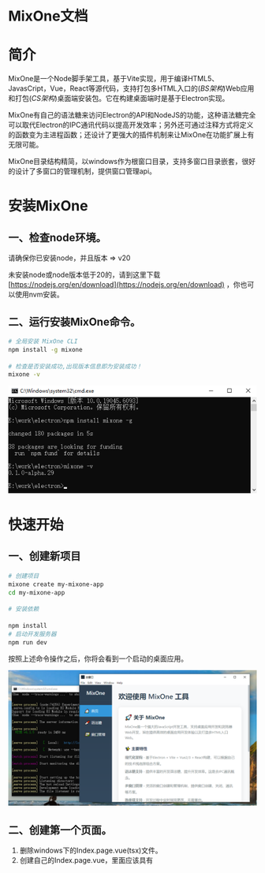 # MixOne文档

# 简介

MixOne是一个Node脚手架工具，基于Vite实现，用于编译HTML5、JavasCript，Vue，React等源代码，支持打包多HTML入口的(*BS架构*)Web应用和打包(*CS架构*)桌面端安装包。它在构建桌面端时是基于Electron实现。

MixOne有自己的语法糖来访问Electron的API和NodeJS的功能，这种语法糖完全可以取代Electron的IPC通讯代码以提高开发效率；另外还可通过注释方式将定义的函数变为主进程函数；还设计了更强大的插件机制来让MixOne在功能扩展上有无限可能。

MixOne目录结构精简，以windows作为根窗口目录，支持多窗口目录嵌套，很好的设计了多窗口的管理机制，提供窗口管理api。

# 安装MixOne

## 一、检查node环境。

请确保你已安装node，并且版本 => v20 

未安装node或node版本低于20的，请到这里下载[https://nodejs.org/en/download](https://nodejs.org/en/download) ，你也可以使用nvm安装。

## 二、运行安装MixOne命令。

```bash
# 全局安装 MixOne CLI
npm install -g mixone

# 检查是否安装成功,出现版本信息即为安装成功！
mixone -v
```

![install-mixone-screenshot.png](install-mixone-screenshot.png)

# 快速开始

## 一、创建新项目

```bash
# 创建项目
mixone create my-mixone-app
cd my-mixone-app

# 安装依赖

npm install
# 启动开发服务器
npm run dev
```

按照上述命令操作之后，你将会看到一个启动的桌面应用。

![mixone-init-project-screenshot.png](mixone-init-project-screenshot.png)

## 二、创建第一个页面。

1. 删除windows下的Index.page.vue(tsx)文件。
2. 创建自己的Index.page.vue，里面应该具有<template><script setup><style scope>三个标签。
3. 在template中输入<div>hello world from mixone</div>

至此，你就创建了第一个界面，如此循环第2、3步骤就会有更多界面。怎么进行路由导航访问请看后面的“**路由跳转及打开新窗口**”章节。

## 三、创建第一个窗口目录。

1. 在/windows/目录下创建setting-window文件夹。
2. 在刚创建的setting-window文件夹内新建一个必须页面组件“Index.page.vue(tsx)”,内部内容为“setting-window中的index页面”。

至此，你就创建了第一个窗口目录，如此循环你会创建更多的窗口目录。如果你要打开该窗口目录，你可以**创建的第一个页面**的实现一个方法即可打开：

```html
<template>
		<div>hello world from mixone</div>
</template>
<script setup>
const openSetting = async () => {
	await window.windowManager.openWindow('/setting-window', {
    width: 1200,
    height: 900
  });
}
</script>
<style scope>
</style>
```

至此，你就打开了一个设置窗口，mixone就擅长这样的多窗口桌面项目的开发。

## 如何学好、用好MixOne工具？

学好MixOne，看了本文档，你应该具备以下两步

1. 第一步**需要掌握快速开发模式**：窗口目录下的可忽略文件不要创建，你只需创建以”XXX.page.vue(tsx)”结尾的页面组件，即可产生以”XXX.page”为路由name和path的路由定义，只需要router.push({path:”XXX.page”})即可使用。
    
    快速开发的注意事项：
    
    - 不要创建任何main.ts(tsx),router.js(ts|tsx)等文件。
    - 在快速开发模式中能数量运用语法糖和注释变主进程函数。
    - 数量规划不同结构的窗口目录让项目结构更清晰。
    - 只有先熟练使用快速开发模式后，再考虑显式创建文件来增强功能。
    - 能够通过打包桌面应用并发布，掌握常用命令。
    - 能够配置window.json来让窗口具备默认属性。
2. 第二步要学会**强大的功能扩展能力**。
    - 能够开发自己的原生插件(Plugin JavaScript)，简称“PJS”。
    - 能够开发自己的预加载功能（preload.js）,让界面打开前已经具备内置的功能。
    - 能够增加main.ts(tsx)来自己安装第三方的插件,vue插件或react插件。
    

关于用好MixOne工具，我认为其是无限可能的，作为开发MixOne的我都在探索它的各种用途。也许你对MixOne的专研，你能用它创造出更独具特色的项目。以下都是用好Mix可突破的方向但不限制：

- 在项目架构方面设计创新合理的项目结构。
- 在跨CS/BS架构上规划好自己的功能。
- 在跨平台桌面上有自己的创新方案。
- 创造可分享给他人复用的PJS。
- ……(你的创意)

# 功能用途

开发桌面应用。

开发多html入口的SPA系统。

开发纯html5原生页面。

开发同时支持浏览器和桌面运行并跨平台的应用。

助力AI项目的开发落地。

容易将原有的web应用桌面化，增强功能。

带界面管理功能的Node服务。

……

# 工具的原理和机制

MixOne的核心原理是将语法糖转译至Electron的主进程，并利用Vite进行实时预览。值得注意的是，在打包桌面应用时，系统采用file://协议访问资源，而非传统的HTTP协议。

**自动路由**机制是MixOne的一项重要功能，适用于Vue和React框架。当窗口目录下不存在router.ts(js|tsx|jsx)文件时，系统会自动激活此功能。它会智能识别当前窗口目录下所有以".page.vue"、".page.tsx"或".page.jsx"结尾的页面组件，并将其自动整合到路由配置中，无需开发者手动添加。在实际使用过程中，页面跳转时只需省略文件后缀（.vue、.tsx、.jsx），系统即可自动识别路由路径。更多详细信息请参阅【路由跳转及打开新窗口】章节。

**手动路由**模式则提供了更高的自定义灵活性。当在窗口目录下创建了router.ts(tsx)文件后，系统内置的自动路由功能将会被覆盖，转而完全遵循该路由文件的配置规则。

MixOne设计了一系列可忽略文件机制，这些文件在默认功能能够满足需求的情况下无需显式创建，仅当需要自定义或扩展特定功能时才需创建。这种设计理念极大简化了开发流程，提高了开发效率。

框架集成方面，MixOne为不同技术栈提供了完善的支持：React项目中已预置集成Redux状态管理系统和React Router Web路由插件；而Vue项目则根据版本不同分别集成了Vuex（Vue 2.7）或Pinia（Vue 3）状态管理工具，以及Vue Router路由系统。

预加载脚本机制是MixOne的另一核心特性。当窗口目录下不存在preload.js文件时，系统会在编译阶段自动生成包含默认内容的预加载脚本。若窗口目录下已有preload.js文件，系统会将其内容附加到默认预加载内容之后，但需注意某些命名空间已被系统占用，开发者不应重复使用以避免冲突。另外，若项目根目录存在preload.js文件，MixOne会智能地将其内容追加到每个窗口目录的预加载脚本中，实现类似"代码复用"的效果。

热更新机制是提升开发体验的关键功能。当开发者修改除main目录外的任何文件时，界面会实时反映这些变化。对于main目录中以fn.js结尾的原生插件文件，修改后同样支持进程级热更新。若修改了main.js主文件本身，系统会自动重启整个应用以确保变更生效。

# 目录结构

React目录结构

```tsx
mixone-react-app/
├── 📂 assets/                    # 🎨 全局静态资源
│   └── 📄 favicon.ico            # 应用图标
├── 📂 components/                # 🧩 全局组件库
│   ├── 📄 Button.tsx             # 按钮组件
│   └── 📄 Dialog.tsx             # 对话框组件
├── 📂 windows/                   # 🖼窗口目录（以 -window 结尾，windows是根窗口目录）
│   ├── 📄 Index.page.tsx         # 主窗口入口页面组件
│   ├── 📂 other-window/          # 其他窗口
│   │   ├── 📄 Index.page.tsx     # 入口页面组件
│   │   ├── 📄 Second.page.tsx    # 页面组件（自动路由）
│   │   ├── 📄 Second.tsx         # 普通组件
│   │   ├── 📄 preload.js         # 窗口预加载脚本(可选)
│   │   └── 📄 window.json        # 窗口配置
│   └── 📂 setting-window/        # 设置窗口
│       ├── 📄 Index.page.tsx     # 入口页面组件
│       ├── 📄 main.tsx            # React 入口（可选）
│       ├── 📄 App.tsx            # 顶层组件（可选）
│       └── 📄 router.tsx          # 路由配置（可选）
├── 📂 main/                      # ⚡ 主进程代码
│   ├── 📄 main.js                # 主进程入口
│   └── 📄 *.fn.js                # 原生插件（PJS 访问）
├── 📂 utils/                     # 🔧 工具函数
│   ├── 📄 request.tsx             # 请求工具
│   └── 📄 common.tsx              # 通用工具
├── 📂 out/                       # 📦 编译输出
└── 📄 package.json               # 项目配置
```

Vue目录结构

```tsx
mixone-vue-app/
├── 📂 assets/                    # 🎨 全局静态资源
│   └── 📄 favicon.ico            # 应用图标
├── 📂 components/                # 🧩 全局组件库
│   ├── 📄 Button.vue             # 按钮组件
│   └── 📄 Dialog.vue             # 对话框组件
├── 📂 windows/                   # 🖼窗口目录（以 -window 结尾，windows是**根窗口目录**）
│   ├── 📄 Index.page.vue         # 主窗口入口页面组件
│   ├── 📂 other-window/          # 其他窗口(**窗口目录**)
│   │   ├── 📄 Index.page.vue     # 入口页面组件
│   │   ├── 📄 Second.page.vue    # 页面组件（自动路由）
│   │   ├── 📄 Second.vue         # 普通组件
│   │   ├── 📄 preload.js         # 窗口预加载脚本(可选)
│   │   └── 📄 window.json        # 窗口配置
│   └── 📂 setting-window/        # 设置窗口(**窗口目录**)
│       ├── 📄 Index.page.vue     # 入口页面组件
│       ├── 📄 main.ts            # Vue 入口（可选）
│       ├── 📄 App.vue            # 顶层组件（可选）
│       └── 📄 router.js          # 路由配置（可选）
├── 📂 main/                      # ⚡ 主进程代码
│   ├── 📄 main.js                # 主进程入口
│   └── 📄 *.fn.js                # 原生插件（PJS 访问）
├── 📂 utils/                     # 🔧 工具函数
│   ├── 📄 request.js             # 请求工具
│   └── 📄 common.js              # 通用工具
├── 📂 out/                       # 📦 编译输出
└── 📄 package.json               # 项目配置
```

# 命令行

使用mixone命令创建的项目会有一个package.json，其中scripts如下：

```tsx
"scripts": {
    "dev": "npm run compile && npm run start:desktop",
    "dev:web": "npm run compile && npm run start:web",
    "compile": "mixone compile",
    "start:desktop": "mixone serve --desktop --watch",
    "start:web": "mixone serve --web --open --watch",
    "build:desktop": "mixone build --desktop",
    "build:web": "mixone build --web",
    "build:win": "npm run compile && npm run build:desktop && mixone package --win",
    "build:mac": "npm run compile && npm run build:desktop && mixone package --mac",
    "build:linux": "npm run compile && npm run build:desktop && mixone package --linux",
    "preview:web": "npm run compile && npm run build:web && mixone preview --start-web",
    "preview:desktop": "npm run compile && npm run build:desktop && mixone preview --start-desktop"
}
```

```tsx
//打开开发模式（同时启动桌面开发和Web开发模式）
npm run dev
//仅打开Web开发模式
npm run dev:web
//编译项目，但是不会启动任何服务 - 不推荐你使用
npm run compile
//打开web服务并启动桌面（前提是已经编译了，否则出问题）
npm run start:desktop
//打开web服务不启动桌面（前提是已经编译了，否则出问题）
npm run start:web
//打包web产物到dist/web目录，作为发布文件。
npm run build:web
//打包window桌面应用的exe,安装包最小体积是61M
npm run build:win
//打包mac桌面应用的dmg
npm run build:mac
//打包linux桌面应用
npm run build:linux
//预览打包后的web,打包web到/dist/web目录后，并启动一个http服务。
npm run preview:web
//预览打包桌面应用。构建所需文件产物，并启动桌面应用。（没有http服务）
npm run preview:desktop
```

注意：*当前MixOne命令还不能在命令行单独使用，否则报错。*

# 窗口管理

MixOne提供了桌面应用的窗口管理类，支持窗口的打开、关闭、给指定窗口发消息、给所有窗口发订阅消息等。

## 窗口类型

- 同级窗口
    1. 在mixone中，通过window.windowManager.openWindow(’/xxx-window/’)打开的窗口都是同级目录，打开同级目录后可以关掉来路的窗口。
    2. 同级窗口可能在项目的windows中的文件夹关系可能是父子关系。决定是否为同级窗口是由打开的方法决定，window.windowManager.openWindow打开的就是同级窗口。
- 子窗口
    
    模态子窗口
    
    通过window.windowManager.openModalWindow(’/xxx-window/’)方法打开的就是模态子窗口。模态子窗口会阻止用户操作父窗口，必须先关掉才能操作父级窗口。
    
    正常子窗口
    
    目前没有单独的方法来实现子窗口。
    

## 窗口目录

窗口目录是通常在Electron桌面应用中作为一个新窗口打开，有一个独立的window.json作为窗口的默认配置（使用openWindow打开窗口时候默认加载该配置）。在构建web后窗口目录的路径也就是一个物理路径的存在，可以指定内部的html进行访问。

**完整的目录结构对比图：**

| 文件 | 说明 | 是否可省略 |
| --- | --- | --- |
| `Index.page.vue(tsx)` | 📄 多个页面组件 | 必须文件 |
| `*.page.vue(tsx)` | 📄 其他页面组件 | 项目需要时不可省略 |
| `preload.js` | 🔌 窗口预加载脚本 | 可省略 |
| `main.js(tsx)` | 🔌 html引入的入口脚本 | 可省略 |
| `App.vue` | 🔌 全局组件 | 可省略 |
| `router.js(tsx)` | 🔌 路由文件 | 可省略 |
| `window.json` | ⚙️ 窗口配置 | 可省略 |
| `index.html` | 📄 Vue|React入口静态页面 | 可省略 |
| `*.html` | 📄 其他静态页面 | 项目需要时不可省略 |

**各种精简的目录结构举例：**

- 只有一个必有的页面组件（SPA应用的最精简）。

| 文件 | 说明 | 是否可省略 |
| --- | --- | --- |
| `Index.page.vue(tsx)` | 📄 默认入口页面组件 | 必须文件 |
- 多个页面组件存在，还有普通组件（能省略的文件都省略）。

| 文件 | 说明 | 是否可省略 |
| --- | --- | --- |
| `Index.page.vue(tsx)` | 📄 默认入口页面组件 | 必须文件 |
| `About.page.vue(tsx)` | 📄 更多页面组件 | 项目需要 |
| `Service.page.vue(tsx)` | 📄 更多页面组件 | 项目需要 |
| `News.page.vue(tsx)` | 📄 更多页面组件 | 项目需要 |
| `news/Detail.page.vue` | 📄 目录里的页面组件 | 项目需要 |
| `GeneralComponent.vue` | 普通组件 | 项目需要 |
- 多个html入口的情况（这是一个窗口目录是HTML5原生多页面的例子）

| 文件 | 说明 | 是否可省略 |
| --- | --- | --- |
| `index.html` | 📄 默认入口静态html文件 | 可省略 |
| `about.html` | 📄 公司介绍 | 项目需要 |
| `service.html` | 📄 公司服务 | 项目需要 |
| `product.html` | 📄 公司产品 | 项目需要 |
| `picture.html` | 📄 公司相册 | 项目需要 |
| `news.html` | 📄 企业新闻 | 项目需要 |
| `news/detail.html` | 📄 新闻阅读 | 项目需要 |

**窗口目录及内部文件的特征：**

1. 命名以“-window”结尾。
2. 有三类文件：
    - 窗口可忽略文件。上面提到的`preload.js`、`main.js(tsx)` 、`App.vue` 、`router.js(tsx)` 、`window.json` 、`index.html` 这6个文件是窗口目录下可以省略的文件。一旦在源窗口目录显式创建这些文件，则这些文件会替代默认内容而生效。详细用法请看后面的“窗口可忽略文件”章节。
    - 窗口项目文件。
        - 整个都是Vue|React的SPA应用。这种情况项目文件都是SPA组件。
        - 窗口里有多个HTML5原生页面。
        - 窗口里既有SPA应用。也有HTML5原生页面。一般来说index.html文件作为SPA的的入口，然后通过SPA组件来实现页面。
    - 窗口必须文件。如果是SPA应用则Index.page.vue(tsx)为必须文件。如果窗口是静态页面项目，则至少需要index.html一个页面作为默认页面。目前不建议一个窗口目录下有多个HTML5入口的SPA应用。
3. 窗口目录中的HTML5文件在Build Web之后依旧生成对应的目录和文件。
4. 桌面中打开一个新窗口对应浏览器打开一个新页面。

你还有其他窗口目录的组合方式？

1. 如果窗口目录是纯HTML5原生应用，那么它的最精简的结构是怎样的？
2. 如果窗口既有SPA应用，又有其他原生HTML5页面。那么有哪些必须文件？
3. 如果窗口目录中的HTML5页面上50个以上，你该如何设计目录结构？

## 窗口可忽略文件

窗口可忽略文件之所以无需创建，是为了让开发者减负，在能不关心的问题上交给MinOne去解决。

当MixOne的默认配置无法满足应用场景时，再把这些忽略文件显式低创建出来，对其进行定制和扩展，以增强功能，使你用MixOne开发出强大的应用，也凸显出MixOne的无限可能。

# 路由跳转及打开新窗口

使用了SPA框架的窗口，使用对应的路由跳转功能来进行组件页面跳转。而html文件则需要使用浏览器原生的路由。

## Vue框架的路由导航

vue-router你可移步到[https://router.vuejs.org/guide/](https://router.vuejs.org/guide/)官网进行阅读，并没有区别。

通过mixone create创建的项目支持vue2.7和vue3，其中vue2.7使用的路由版本是v3.6.5，而vue3使用的是v4.x.x的版本。翻阅文档时请对应版本阅读。

在使用路由导航之前需要先定义路由，而MixOne有自动配置定义路由机制：

1. 窗口目录下的router.ts(js)文件被忽略，那么将会检测窗口目录下以.page.vue结尾的页面组件自动生成router.ts(js)到编译目录。如果窗口目录下有Index.page.vue、About.page.vue两个文件，则会生成vue配置的路由，例子如下：

```jsx
// 引入路由
import { createRouter, createWebHashHistory } from "vue-router";

// 定义路由
const routes:any = [{
          path: '/About.page',
          name: 'About.page',
          component: () => import('./About.page.vue')
        },
      {
          path: '/',
          name: 'Index',
          component: () => import('./Index.page.vue')
        },
      {
          path: '/Index.page',
          name: 'Index.page',
          component: () => import('./Index.page.vue')
        }]
// 创建路由
const router:any = createRouter({
  history: createWebHashHistory(),
  routes, // 路由配置简写形式，同 routes: routes
});
// 导出 router
export default router;
```

使用自动配置 的路由：

```html
<RouterLink to="/">Go to Home</RouterLink>
<RouterLink to="/About.page">Go to About</RouterLink>
```

```jsx
router.push({ path: '/' })
router.push({ path: '/About.page' })
```

2. 手动配置路由。

需要在窗口目录下显式创建router.ts文件，然后按照vue-router官网进行定义路由即可。

**下面是常用的路由导航：**

- RouterLink标签。
    
    ```html
    <RouterLink to="/">Go to Home</RouterLink>
    <RouterLink to="/about">Go to About</RouterLink>
    ```
    
- 编程式

```jsx
// literal string path
router.push('/users/eduardo')
// object with path
router.push({ path: '/users/eduardo' })

router.push({ path: '/home', replace: true })
// equivalent to
router.replace({ path: '/home' })

router.go(1)
router.back(1)
```

## React框架的路由导航

react-router-web可移步至[https://reactrouter.com/7.7.1/home](https://reactrouter.com/7.7.1/home)官网进行阅读，并没有区别。

在使用路由导航之前需要先定义路由，而MixOne有自动配置定义路由机制：

1. 窗口目录下的router.tsx文件被忽略，那么将会检测窗口目录下以.page.tsx结尾的页面组件自动生成router.tsx到编译目录。如果窗口目录下有Index.page.tsx、About.page.tsx两个文件，则会生成react配置的声明式路由，例子如下：

```tsx
// @ts-nocheck
import React from 'react';
import { Route,Routes } from 'react-router-dom';
import AboutPage from './About.page';
import IndexPage from './Index.page';
const AppRoutes: React.FC = () => (
  <Routes>
    <Route path="/About.page" element={<AboutPage />} />
    <Route path="/" element={<IndexPage />} />
    <Route path="/Index.page" element={<IndexPage />} />
  </Routes>
);

export default AppRoutes;
```

使用自动配置的路由

```tsx
<Link to="/About.page">Go to About</Link>
```

2. 手动配置路由。如果你觉得自动路由机制无法满足你，可以显式地创建router.tsx文件，并按照自动路由的生成的规范去自己引入页面组件和定义路由。

以下是常用的**Declarative Mode**路由定义和导航。

```jsx
{/*无刷新标签，a标签会刷新页面导致页面状态消失*/}
<Link to="/about">去关于页</Link>
<Link to="/user/123">去用户123的详情页</Link>
<Link to="/products/new">去新增产品页</Link>
```

## 浏览器原生的路由导航

窗口目录的中的html文件，在桌面可以被打开为一个新窗口，在浏览器中打开为一个新标签。有两种方式实现CS和BS环境的差异化处理。

1. **html的a标签**
    
     **a、**自适应环境的a标签
    
    - 给a标签加上native-target=”_window”可自动适应CS和BS。效果是桌面中打开新窗口，浏览器环境打开新页面。当有target属性时候只影响浏览器。
    - 给a标签加上native-options="{width:1920,height:1080}”可以设置桌面打开窗口的参数。具体配置和window.json的文件配置一样。
    
    **自适应CS和BS的a标签的特性：**
    
    - 支持http协议的URL和file:协议的URL。
    - 支持相对于项目windows目录的路径。
    - 支持使用“..”来访问相对当前html的上一层目录。
    
    ```html
    <a href="../newhtml-window/index.html" native-target="_window">newhtml-window</a>
    ```
    
    **b、**不适应环境的a标签。浏览器原有a标签特性，不过target=”_blank”在CS环境下不会打开新窗口，也不存在新标签一说。
    
    以下是较为全面的举例：
    
    ```html
    <!-- 在桌面中打开新窗口，在浏览器打开页面。上一层目录下的index.html -->
    <a href="../newhtml-window/index.html" native-target="_window">newhtml-window</a>
    <!-- 在桌面中打开新窗口，在浏览器打开页面。打开同级目录下的index.html -->
    <a href="other.html" native-target="_window">other-window</a>
    <!-- 在桌面中打开新窗口，在浏览器打开页面。打开同级目录下的index.html -->
    <a href="./other.html" native-target="_window">other-window</a>
    <!-- 在桌面中打开新窗口，在浏览器打开页面。打开windows目录下的index.html -->
    <a href="/index.html" native-target="_window">/index.html</a>
    <!-- 在桌面中打开新窗口，在浏览器打开页面。打开windows目录下的index.html 会自动默认为index.html-->
    <a href="/" native-target="_window">/index.html</a>
    <!-- 在桌面应用中通常打不开（不是绝对），因为会基于文件的根目录寻找此文件而不存在。在浏览器中可以基于访问域名打开 -->
    <a href="/newhtml-window/index.html">newhtml-window(/newhtml-window/index.html)</a>
    <!-- 在桌面应用中可以在当前窗口打开，在浏览器也是在当前窗口打开 -->
    <a href="../newhtml-window/index.html">new html</a>
    <!-- 在桌面应用中可以在当前窗口打开，在浏览器也是在当前窗口打开 -->
    <a href="http://localhost:5173/newhtml-window/index.html">http://localhost:5173/newhtml-window/index.html</a>
    <!-- 在左面中可以在当前窗口打开，在浏览器也是在当前窗口打开 -->
    <a href="http://localhost:5173/index.html">http://localhost:5173/index.html</a>
    <!-- 在桌面应用中可以在当前窗口打开，在浏览器也是在当前窗口打开 -->
    <a href="http://localhost:5173/">http://localhost:5173/</a>
    <!-- 在桌面中打开新窗口，在浏览器打开页面。支持打开http链接，并且支持配置窗口选项-->
    <a href="https://www.baidu.com/" native-target="_window" native-options="{width:1920,height:1080}">https://www.baidu.com/</a>
    <!-- 在桌面中打开新窗口，在浏览器打开页面。支持打开本地存在的文件，并且支持配置窗口选项-->
    <a href="file:///E:/work/electron/demo-vue3-5/dist/packager/win-unpacked/resources/app.asar/out/build/windows/index.html" native-target="_window" native-options="{width:1920,height:1080}">file:///E:/work/electron/demo-vue3-5/dist/packager/win-unpacked/resources/app.asar/out/build/windows/index.html</a>
    ```
    
    **此a标签的举例你应该仔细学习。**
    
2. **Javascript的方法**，CS环境打开新窗口，BS环境走location.href、location.replace、window.open。
    - location.href。通过修改 location.href 或调用 location.assign() 加载新页面，生成历史记录，用户可后退。**通过环境检测变量”window.isMixone”检测为桌面时，使用窗口管理（window.windowManager）类来openWindow（openModalWindow）打开新窗口。**
    
    ```jsx
    window.location.href = "https://example.com/new-page";
    // 或
    window.location.assign("https://example.com/new-page");
    ```
    
    - location.replace。 用新 URL 替换当前页面，不生成历史记录，用户无法通过浏览器后退按钮返回原页面。**通过环境检测变量”window.isMixone”检测为桌面时，使用窗口管理（window.windowManager）类来openWindow（openModalWindow）打开新窗口。**
    
    ```jsx
    window.location.replace("https://example.com/new-page");
    ```
    
    - window.open()。 在新窗口或标签页中打开 URL，可自定义窗口属性（如大小、工具栏等）。**通过环境检测变量”window.isMixone”检测为桌面时，使用窗口管理（window.windowManager）类来openWindow（openModalWindow）打开新窗口。**

**SPA框架路由（vue-router、react-router-dom）和浏览器原生路由的区别：**SPA框架路由不支持打开新窗口、包括子模态窗口。

# 去IPC语法

去IPC语法也可以说是绕靠IPC繁琐的开发模式。

**去IPC的两种方式：**

## 语法糖。

以Main、NodeJS、PJS开始访问 electron的API和node包和插件（Plugin JS）。

```tsx
//通过Main开始的语法糖获取系统的documents路径
let path = await Main.app.getPath('documents');
```

注意事项：

- 必须在语法糖前加await才生效。
- 语法糖不能嵌套，需要先后顺序。
- 不支持promise的then的书写模式。

## 注释。

以”// @mainProcess”注释将函数变为主进程代码。需要注意以下几点：

- 支持function定义的函数，支持变量定义的普通函数（和箭头函数）
- 函数必须是顶层作用域的函数，而不是其他作用域内被嵌套的内部函数。
- 函数内的变量引用必须是函数体内定义的变量，不能引用函数体外定义的变量（参数属于函数体内的变量）。
- 不要在函数体内使用语法糖，这种混用是不支持的。

# 构建生产版本

## 构建命令:

```bash
//打包window的桌面端
npm run build:win
//打包mac的桌面端
npm run build:mac
//打包liunx的桌面端
npm run build:linux

//打包web发布。
npm run build:web
```

## 生产版本输出文件夹

- 桌面端文件打包到/dist/packager目录，web打包到/dist/web目录。
- 优化打包体积
    - 使用mini打包
    - 将vue或react移动到devDependencies（node使用的包才放在dependencies）
    - 压缩图片
    - 尽量复用组件。
    - 尽量避免安装第三方包

# 环境变量和模式

- **已打包环境。**已打包桌面应用或web产物后运行的环境。已打包的桌面应用是file:协议加载html文件作为桌面视图。
- **未打包环境。**
    - 开发模式。以“npm run dev”和“npm run dev:web”就是开发环境，主要是会创建http服务让开发时候可以因修改而热加载，便于预览。
    - 预览模式。以“npm run preview:web”会构建生产的产物并打开http服务以预览，无误即可发布上生产环境。“npm run preview:desktop”会构建html产物，然后桌面以file:协议加载预览是否有误，无误即可正式使用**构建命令**打包桌面应用。

# 调试

## 启动和编译日志

位于项目的/mixone-project/out/logs/xxxx.txt

## 打包后运行错误日志

位于系统的AppData目录，window下通常是C:\Users\admin\AppData\Local\mixone-project\logs\main_process.log

其他系统请自寻找到app.getPath('userData') + ‘logs/main_process.log’位置即可查看错误日志。若不出错是不会有错误日志的（*不是运行日志*）

## 控制台查看主进程log输出

当我们使用mixone开发桌面时，可从窗口的控制台查看主进程的日志，而无需切换到控制台。

控制台的日志以“[Main Process]”开头，其他则为渲染进程的日志。并非所有主进程console.log都会在开发控制台输出，比如值是函数类型的情况在控制台无法显示。

![view-main-process-screenshot.png](view-main-process-screenshot.png)

# 故障排除

- 安装mixone不成功
    - 更换镜像源
    
    ```bash
    //检查镜像源
    npm config get registry
    //如果不是淘宝镜像https://registry.npmmirror.com 你可以修改为淘宝镜像
    npm config set registry=https://registry.npmmirror.com
    ```
    
    - 使用yarn安装
    
    ```bash
    cd mixone-project-dir/
    yarn
    ```
    
- npm run dev 没有打开桌面？
    - 确实使用此命令前，已经进入改目录执行了“npm install”命令。可以用yarn安装。
    - 在命令行 cd 项目目录/node_modules/electron  目录，检查是否有 dist/electron.exe文件，若没有，则需要执行node install.js以安装。
        
        ![check-mixone-electron-install-status.png](check-mixone-electron-install-status.png)
        
        ![fix-install-mixone-electron.png](fix-install-mixone-electron.png)
        

# API

MinOne提供的API可以在它创建的MixOne项目中的任何JavaScript脚本位置使用，包括使用在js、ts、tsx、vue等文件中。有的API在主进程和渲染进程中又有区别。

## 窗口管理类

window.windowManager是窗口管理类，具体可访问的方法如下：

| 方法名 | main目录使用 | 非main目录 | 参数 | 说明 |
| --- | --- | --- | --- | --- |
| openWindow | ✅ | ✅ | (windowPath, options = {}) | 打开新窗口 |
| openModalWindow | ✅ | ✅ | (parentWinId, windowPath, options = {}) | 打开模态窗口 |
| getAllWindow | ✅ | ✅ | () | 获取所有窗口信息 |
| getWindowInfo | ✅ | ✅ | (winId) | 获取指定窗口信息 |
| getWindow | ✅ | ✅ | (winId) | 获取指定窗口对象 |
| sendToWindow | ✅ | ✅ | (winId, eventName, data) | 向指定窗口发送消息 |
| broadcast | ✅ | ✅ | (channel, data, excludeWinIds = []) | 广播消息到所有窗口 |

## 窗口目录内置常量和方法：

- window.winId 常量
- window.fromWinId 常量。获取窗口打开来路窗口的ID，如果为0表示首次启动，没有来路窗口。
- window.openWindow()打开新窗口，是window.windowManager.openWindow()的简写

## Main语法糖访问Electron API举例

未完待续…